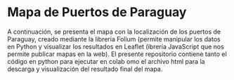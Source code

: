 # Mapa de Puertos de Paraguay

A continuación, se presenta el mapa con la localización de los puertos de Paraguay, creado mediante la libreria Folium (permite manipular los datos en Python y visualizar los resultados en Leaflet (ibrería JavaScript que nos permite publicar mapas en la web). El presente repositorio contiene tanto el código en python para ejecutar en colab  omo el archivo html para la descarga y visualización del resultado final del mapa.

